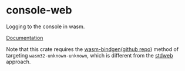 # console-web
Logging to the console in wasm.

[Documentation]

Note that this crate requires the [wasm-bindgen]([github repo][wasm-bindgen.git]) method of targeting 
`wasm32-unknown-unknown`, which is different from the [stdweb] approach.

[Documentation]: https://docs.rs/console-web/0.1.2/console_web/
[wasm-bindgen]: https://rustwasm.github.io/wasm-bindgen/
[wasm-bindgen.git]: https://github.com/rustwasm/wasm-bindgen
[stdweb]: https://github.com/koute/stdweb
